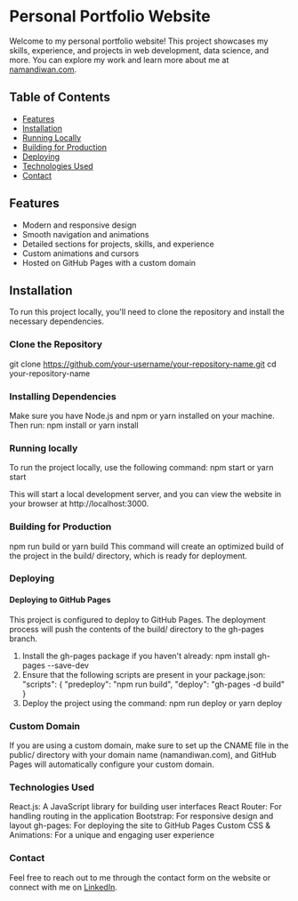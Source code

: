 # Personal Portfolio Website

Welcome to my personal portfolio website! This project showcases my skills, experience, and projects in web development, data science, and more. You can explore my work and learn more about me at [namandiwan.com](https://namandiwan.com).

## Table of Contents

- [Features](#features)
- [Installation](#installation)
- [Running Locally](#running-locally)
- [Building for Production](#building-for-production)
- [Deploying](#deploying)
- [Technologies Used](#technologies-used)
- [Contact](#contact)

## Features

- Modern and responsive design
- Smooth navigation and animations
- Detailed sections for projects, skills, and experience
- Custom animations and cursors
- Hosted on GitHub Pages with a custom domain

## Installation

To run this project locally, you'll need to clone the repository and install the necessary dependencies.

### Clone the Repository

git clone https://github.com/your-username/your-repository-name.git
cd your-repository-name


### Installing Dependencies

Make sure you have Node.js and npm or yarn installed on your machine. Then run:
npm install
or
yarn install

### Running locally

To run the project locally, use the following command:
npm start
or
yarn start

This will start a local development server, and you can view the website in your browser at http://localhost:3000.

### Building for Production

npm run build
or
yarn build
This command will create an optimized build of the project in the build/ directory, which is ready for deployment.

### Deploying

#### Deploying to GitHub Pages
This project is configured to deploy to GitHub Pages. The deployment process will push the contents of the build/ directory to the gh-pages branch.

1. Install the gh-pages package if you haven't already:
   npm install gh-pages --save-dev
2. Ensure that the following scripts are present in your package.json:
   "scripts": {
   "predeploy": "npm run build",
   "deploy": "gh-pages -d build"
   }
3. Deploy the project using the command:
   npm run deploy
   or
   yarn deploy

### Custom Domain
If you are using a custom domain, make sure to set up the CNAME file in the public/ directory with your domain name (namandiwan.com), and GitHub Pages will automatically configure your custom domain.

### Technologies Used
React.js: A JavaScript library for building user interfaces
React Router: For handling routing in the application
Bootstrap: For responsive design and layout
gh-pages: For deploying the site to GitHub Pages
Custom CSS & Animations: For a unique and engaging user experience

### Contact
Feel free to reach out to me through the contact form on the website or connect with me on [LinkedIn](https://www.linkedin.com/in/namandiwan/).
